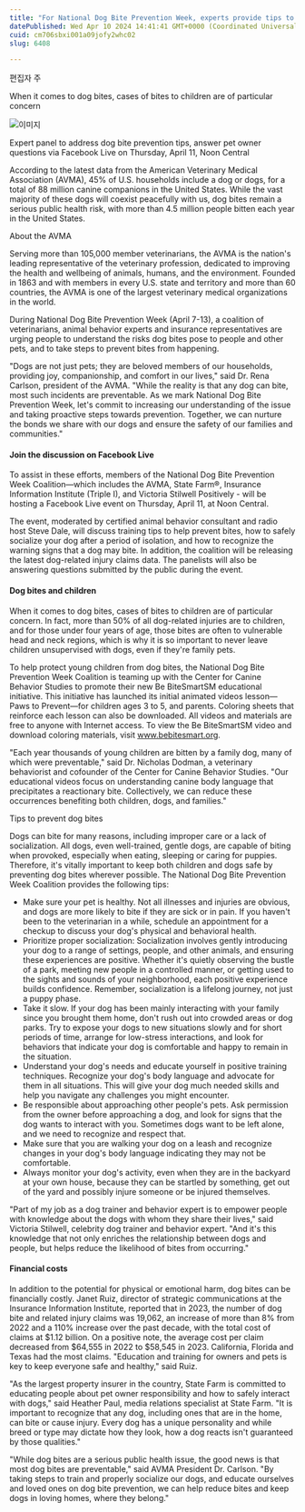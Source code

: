 ```yaml
---
title: "For National Dog Bite Prevention Week, experts provide tips to prevent likelihood of bites"
datePublished: Wed Apr 10 2024 14:41:41 GMT+0000 (Coordinated Universal Time)
cuid: cm706sbxi001a09jofy2whc02
slug: 6408

---
```



편집자 주

When it comes to dog bites, cases of bites to children are of particular concern

![이미지](https://cdn.hashnode.com/res/hashnode/image/upload/v1739260484426/d560c4c7-a5cd-438e-881b-c4922cb09392.jpeg)

Expert panel to address dog bite prevention tips, answer pet owner questions via Facebook Live on Thursday, April 11, Noon Central

According to the latest data from the American Veterinary Medical Association (AVMA), 45% of U.S. households include a dog or dogs, for a total of 88 million canine companions in the United States. While the vast majority of these dogs will coexist peacefully with us, dog bites remain a serious public health risk, with more than 4.5 million people bitten each year in the United States.

About the AVMA

Serving more than 105,000 member veterinarians, the AVMA is the nation's leading representative of the veterinary profession, dedicated to improving the health and wellbeing of animals, humans, and the environment. Founded in 1863 and with members in every U.S. state and territory and more than 60 countries, the AVMA is one of the largest veterinary medical organizations in the world.

During National Dog Bite Prevention Week (April 7-13), a coalition of veterinarians, animal behavior experts and insurance representatives are urging people to understand the risks dog bites pose to people and other pets, and to take steps to prevent bites from happening.

"Dogs are not just pets; they are beloved members of our households, providing joy, companionship, and comfort in our lives," said Dr. Rena Carlson, president of the AVMA. "While the reality is that any dog can bite, most such incidents are preventable. As we mark National Dog Bite Prevention Week, let's commit to increasing our understanding of the issue and taking proactive steps towards prevention. Together, we can nurture the bonds we share with our dogs and ensure the safety of our families and communities."

#### Join the discussion on Facebook Live

To assist in these efforts, members of the National Dog Bite Prevention Week Coalition—which includes the AVMA, State Farm®, Insurance Information Institute (Triple I), and Victoria Stilwell Positively - will be hosting a Facebook Live event on Thursday, April 11, at Noon Central.

The event, moderated by certified animal behavior consultant and radio host Steve Dale, will discuss training tips to help prevent bites, how to safely socialize your dog after a period of isolation, and how to recognize the warning signs that a dog may bite. In addition, the coalition will be releasing the latest dog-related injury claims data. The panelists will also be answering questions submitted by the public during the event.

#### Dog bites and children

When it comes to dog bites, cases of bites to children are of particular concern. In fact, more than 50% of all dog-related injuries are to children, and for those under four years of age, those bites are often to vulnerable head and neck regions, which is why it is so important to never leave children unsupervised with dogs, even if they're family pets.

To help protect young children from dog bites, the National Dog Bite Prevention Week Coalition is teaming up with the Center for Canine Behavior Studies to promote their new Be BiteSmartSM educational initiative. This initiative has launched its initial animated videos lesson—Paws to Prevent—for children ages 3 to 5, and parents. Coloring sheets that reinforce each lesson can also be downloaded. All videos and materials are free to anyone with Internet access. To view the Be BiteSmartSM video and download coloring materials, visit www.bebitesmart.org.

"Each year thousands of young children are bitten by a family dog, many of which were preventable," said Dr. Nicholas Dodman, a veterinary behaviorist and cofounder of the Center for Canine Behavior Studies. "Our educational videos focus on understanding canine body language that precipitates a reactionary bite. Collectively, we can reduce these occurrences benefiting both children, dogs, and families."

Tips to prevent dog bites

Dogs can bite for many reasons, including improper care or a lack of socialization. All dogs, even well-trained, gentle dogs, are capable of biting when provoked, especially when eating, sleeping or caring for puppies. Therefore, it's vitally important to keep both children and dogs safe by preventing dog bites wherever possible. The National Dog Bite Prevention Week Coalition provides the following tips:

- Make sure your pet is healthy. Not all illnesses and injuries are obvious, and dogs are more likely to bite if they are sick or in pain. If you haven't been to the veterinarian in a while, schedule an appointment for a checkup to discuss your dog's physical and behavioral health.
- Prioritize proper socialization: Socialization involves gently introducing your dog to a range of settings, people, and other animals, and ensuring these experiences are positive. Whether it's quietly observing the bustle of a park, meeting new people in a controlled manner, or getting used to the sights and sounds of your neighborhood, each positive experience builds confidence. Remember, socialization is a lifelong journey, not just a puppy phase.
- Take it slow. If your dog has been mainly interacting with your family since you brought them home, don't rush out into crowded areas or dog parks. Try to expose your dogs to new situations slowly and for short periods of time, arrange for low-stress interactions, and look for behaviors that indicate your dog is comfortable and happy to remain in the situation.
- Understand your dog's needs and educate yourself in positive training techniques. Recognize your dog's body language and advocate for them in all situations. This will give your dog much needed skills and help you navigate any challenges you might encounter.
- Be responsible about approaching other people's pets. Ask permission from the owner before approaching a dog, and look for signs that the dog wants to interact with you. Sometimes dogs want to be left alone, and we need to recognize and respect that.
- Make sure that you are walking your dog on a leash and recognize changes in your dog's body language indicating they may not be comfortable.
- Always monitor your dog's activity, even when they are in the backyard at your own house, because they can be startled by something, get out of the yard and possibly injure someone or be injured themselves.

"Part of my job as a dog trainer and behavior expert is to empower people with knowledge about the dogs with whom they share their lives," said Victoria Stilwell, celebrity dog trainer and behavior expert. "And it's this knowledge that not only enriches the relationship between dogs and people, but helps reduce the likelihood of bites from occurring."

#### Financial costs

In addition to the potential for physical or emotional harm, dog bites can be financially costly. Janet Ruiz, director of strategic communications at the Insurance Information Institute, reported that in 2023, the number of dog bite and related injury claims was 19,062, an increase of more than 8% from 2022 and a 110% increase over the past decade, with the total cost of claims at $1.12 billion. On a positive note, the average cost per claim decreased from $64,555 in 2022 to $58,545 in 2023. California, Florida and Texas had the most claims. "Education and training for owners and pets is key to keep everyone safe and healthy," said Ruiz.

"As the largest property insurer in the country, State Farm is committed to educating people about pet owner responsibility and how to safely interact with dogs," said Heather Paul, media relations specialist at State Farm. "It is important to recognize that any dog, including ones that are in the home, can bite or cause injury. Every dog has a unique personality and while breed or type may dictate how they look, how a dog reacts isn't guaranteed by those qualities."

"While dog bites are a serious public health issue, the good news is that most dog bites are preventable," said AVMA President Dr. Carlson. "By taking steps to train and properly socialize our dogs, and educate ourselves and loved ones on dog bite prevention, we can help reduce bites and keep dogs in loving homes, where they belong."